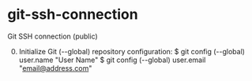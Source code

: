# git-ssh-connection
Git SSH connection (public)

0. Initialize Git (--global) repository configuration:
$ git config (--global) user.name "User Name"
$ git config (--global) user.email "email@address.com"
